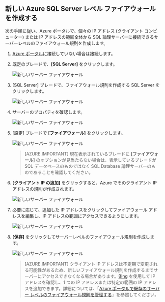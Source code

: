 
<!--
includes/sql-database-create-new-server-firewall-portal.md

Latest Freshness check:  2016-04-11 , carlrab.

As of circa 2016-04-11, the following topics might include this include:
articles/sql-database/sql-database-get-started-tutorial.md
articles/sql-database/sql-database-configure-firewall-settings

-->
## 新しい Azure SQL Server レベル ファイアウォールを作成する

次の手順に従い、Azure ポータルで、個々の IP アドレス (クライアント コンピューター) または IP アドレスの範囲全体から SQL 論理サーバーに接続できるサーバーレベルのファイアウォール規則を作成します。

1. [Azure ポータル](http://portal.azure.com)に接続していない場合は接続します。
2. 既定のブレードで、**[SQL Server]** をクリックします。

  	![新しいサーバー ファイアウォール](./media/sql-database-create-new-server-firewall-portal/sql-database-create-new-server-firewall-portal-1.png)

2. [SQL Server] ブレードで、ファイアウォール規則を作成する SQL Server をクリックします。

 	![新しいサーバー ファイアウォール](./media/sql-database-create-new-server-firewall-portal/sql-database-create-new-server-firewall-portal-2.png)
           
3. サーバーのプロパティを確認します。

 	![新しいサーバー ファイアウォール](./media/sql-database-create-new-server-firewall-portal/sql-database-create-new-server-firewall-portal-3.png)
      
4. [設定] ブレードで **[ファイアウォール]** をクリックします。

 	![新しいサーバー ファイアウォール](./media/sql-database-create-new-server-firewall-portal/sql-database-create-new-server-firewall-portal-4.png)
    

 	> [AZURE.IMPORTANT] 現在表示されているブレードに **[ファイアウォール]** のオプションが見当たらない場合は、表示しているブレードが SQL データベースのものではなく SQL Database 論理サーバーのものであることを確認してください。

5. **[クライアント IP の追加]** をクリックすると、Azure でそのクライアント IP アドレスの規則が作成されます。

      ![新しいサーバー ファイアウォール](./media/sql-database-create-new-server-firewall-portal/sql-database-create-new-server-firewall-portal-5.png)

6. 必要に応じて、追加した IP アドレスをクリックしてファイアウォール アドレスを編集し、IP アドレスの範囲にアクセスできるようにします。

      ![新しいサーバー ファイアウォール](./media/sql-database-create-new-server-firewall-portal/sql-database-create-new-server-firewall-portal-6.png)
    
7. **[保存]** をクリックしてサーバーレベルのファイアウォール規則を作成します。

     ![新しいサーバー ファイアウォール](./media/sql-database-create-new-server-firewall-portal/sql-database-create-new-server-firewall-portal-7.png)

	>[AZURE.IMPORTANT] クライアント IP アドレスは不定期で変更される可能性があるため、新しいファイアウォール規則を作成するまでサーバーにアクセスできなくなる場合があります。[Bing](http://www.bing.com/search?q=my%20ip%20address) を使用して IP アドレスを確認し、1 つの IP アドレスまたは特定の範囲の IP アドレスを追加できます。詳細については、「[Azure ポータルで既存のサーバー レベルのファイアウォール規則を管理する](sql-database-configure-firewall-settings.md#manage-existing-server-level-firewall-rules-through-the-azure-portal)」を参照してください。

<!---HONumber=AcomDC_0629_2016-->